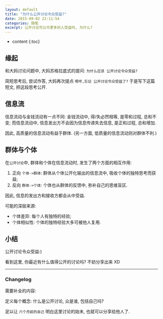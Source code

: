 ```yaml
---
layout: default
title: "为什么公开讨论令众受益?"
date: 2015-09-02 22:11:54
categories: 随笔
excerpt: 公开讨论可以令更多的人受益吗, 为什么?
---
```


* content
{:toc}

## 缘起

和大妈讨论问题中, 大妈苏格拉底式的提问: `为什么应该 公开讨论令众受益?` 

简短思考后, 尝试作答, 大妈再次提点 `嗯哼,忘记 公开讨论令众受益了?` 于是写下这篇短文, 把这段思考公开.

## 信息流

信息流动与金钱流动有一点不同: 金钱流动中, 得/失必然相等, 是零和过程, 总和不变; 而信息流动中, 信息发出方不会因为信息传递失去信息, 是正和过程, 总和增加. 

因此, 高质量的信息流动有益于群体. (另一方面, 低质量的信息流动则对群体不利.)

## 群体与个体

在`公开讨论`中, 群体和个体在信息流动时, 发生了两个方面的相互作用:

1. 正向 `个体->群体`: 群体从个体公开化输出的信息流中, 吸收个体的独特思考而获益; 
2. 反向 `群体->个体`: 个体也从群体的反馈中, 弥补自己的思维盲区.

因此, 信息的发出方和接收方都会从中受益.

可能的深层来源:

- 个体差异: 每个人有独特的经验;
- 个体相似性: 个体的独特经验大多可被他人复用.

## 小结

公开讨论令众受益:) 

看到这里, 你最近有什么值得公开的讨论吗? 不妨分享出来 XD

---

### Changelog

需要补全的内容:

定义每个概念: 什么是公开讨论, 众是谁, 包括自己吗?

足以让 `六个月前的自己` 明白这里讨论的始末, 也就可以分享给他人了.
